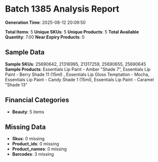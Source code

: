 # Batch 1385 Analysis Report

**Generation Time**: 2025-08-12 20:09:50

**Total Items**: 5
**Unique SKUs**: 5
**Unique Products**: 5
**Total Available Quantity**: 7.00
**Near Expiry Products**: 0

## Sample Data
**Sample SKUs**: 25690642, 21316995, 21317259, 25690655, 25690645
**Sample Products**: Essentials Lip Paint - Amber "Shade 7", Essentials Lip Paint - Berry Shade 11 (15ml) , Essentials Lip Gloss Temptation - Mocha, Essentials Lip Paint - Candy Shade 1 (15ml), Essentials Lip Paint - Caramel "Shade 13"

## Financial Categories
- **Beauty**: 5 items

## Missing Data
- **Skus**: 0 missing
- **Product_ids**: 0 missing
- **Product_names**: 0 missing
- **Barcodes**: 3 missing
